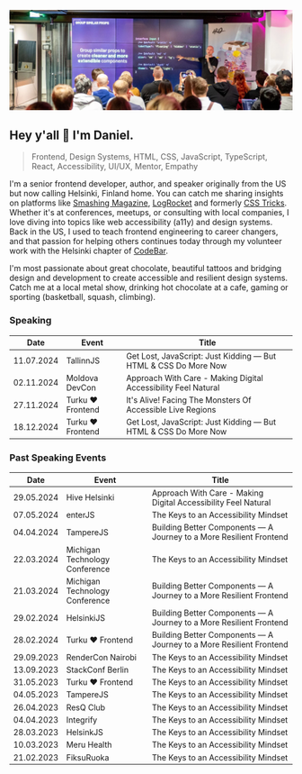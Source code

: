 ![Daniel Yuschick speaking at HelsinkiJS about building components in React and TypeScript.](./daniel-yuschick-helsinki-js.webp)

## Hey y'all 🤘 I'm Daniel.

> Frontend, Design Systems, HTML, CSS, JavaScript, TypeScript, React, Accessibility, UI/UX, Mentor, Empathy

I'm a senior frontend developer, author, and speaker originally from the US but now calling Helsinki, Finland home. You can catch me sharing insights on platforms like [Smashing Magazine](https://www.smashingmagazine.com/author/daniel-yuschick/), [LogRocket](https://blog.logrocket.com/author/danielyuschick/) and formerly [CSS Tricks](https://css-tricks.com/author/danyuschick/). Whether it's at conferences, meetups, or consulting with local companies, I love diving into topics like web accessibility (a11y) and design systems. Back in the US, I used to teach frontend engineering to career changers, and that passion for helping others continues today through my volunteer work with the Helsinki chapter of [CodeBar](https://codebar.io/).

I'm most passionate about great chocolate, beautiful tattoos and bridging design and development to create accessible and resilient design systems. Catch me at a local metal show, drinking hot chocolate at a cafe, gaming or sporting (basketball, squash, climbing).

### Speaking

| Date       | Event             | Title                                                           |
| ---------- | ----------------- | --------------------------------------------------------------- |
| 11.07.2024 | TallinnJS         | Get Lost, JavaScript: Just Kidding — But HTML & CSS Do More Now |
| 02.11.2024 | Moldova DevCon    | Approach With Care - Making Digital Accessibility Feel Natural  |
| 27.11.2024 | Turku ❤️ Frontend | It's Alive! Facing The Monsters Of Accessible Live Regions      |
| 18.12.2024 | Turku ❤️ Frontend | Get Lost, JavaScript: Just Kidding — But HTML & CSS Do More Now |

### Past Speaking Events

| Date       | Event                          | Title                                                               |
| ---------- | ------------------------------ | ------------------------------------------------------------------- |
| 29.05.2024 | Hive Helsinki                  | Approach With Care - Making Digital Accessibility Feel Natural      |
| 07.05.2024 | enterJS                        | The Keys to an Accessibility Mindset                                |
| 04.04.2024 | TampereJS                      | Building Better Components — A Journey to a More Resilient Frontend |
| 22.03.2024 | Michigan Technology Conference | The Keys to an Accessibility Mindset                                |
| 21.03.2024 | Michigan Technology Conference | Building Better Components — A Journey to a More Resilient Frontend |
| 29.02.2024 | HelsinkiJS                     | Building Better Components — A Journey to a More Resilient Frontend |
| 28.02.2024 | Turku ❤️ Frontend              | Building Better Components — A Journey to a More Resilient Frontend |
| 29.09.2023 | RenderCon Nairobi              | The Keys to an Accessibility Mindset                                |
| 13.09.2023 | StackConf Berlin               | The Keys to an Accessibility Mindset                                |
| 31.05.2023 | Turku ❤️ Frontend              | The Keys to an Accessibility Mindset                                |
| 04.05.2023 | TampereJS                      | The Keys to an Accessibility Mindset                                |
| 26.04.2023 | ResQ Club                      | The Keys to an Accessibility Mindset                                |
| 04.04.2023 | Integrify                      | The Keys to an Accessibility Mindset                                |
| 28.03.2023 | HelsinkJS                      | The Keys to an Accessibility Mindset                                |
| 10.03.2023 | Meru Health                    | The Keys to an Accessibility Mindset                                |
| 21.02.2023 | FiksuRuoka                     | The Keys to an Accessibility Mindset                                |
